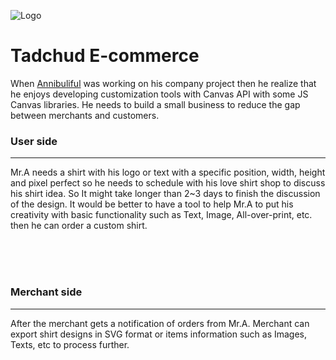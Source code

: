 ![Logo](https://i.imgur.com/A0wMoiI.png)
# Tadchud E-commerce

When [Annibuliful](https://www.github.com/annibuliful) was working on his company project then he realize that he enjoys developing customization tools with Canvas API with some JS Canvas libraries. He needs to build a small business to reduce the gap between merchants and customers. 

### User side

---

Mr.A needs a shirt with his logo or text with a specific position, width, height and pixel perfect so he needs to schedule with his love shirt shop to discuss his shirt idea. So It might take longer than 2~3 days to finish the discussion of the design. It would be better to have a tool to help Mr.A to put his creativity with basic functionality such as Text, Image, All-over-print, etc. then he can order a custom shirt.

<br>
<br>
<br>

### Merchant side
---

After the merchant gets a notification of orders from Mr.A. Merchant can export shirt designs in SVG format or items information such as Images, Texts, etc to process further.